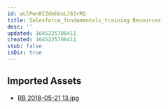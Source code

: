 ```yaml
---
id: wLlPwn8IZdmbUuLJ63rRQ
title: Salesforce_fundamentals_training Resources
desc: ''
updated: 1645225706411
created: 1645225706411
stub: false
isDir: true
---
```

## Imported Assets
- [RB 2018-05-21 13.jpg](/assets/rb-2018-05-21-13.jpg)
